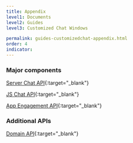 ```yaml
---
title: Appendix
level1: Documents
level2: Guides
level3: Customized Chat Windows

permalink: guides-customizedchat-appendix.html
order: 4
indicator:
---
```


### Major components

[Server Chat API](consumer-experience-server-chat-getting-started.html){:target="_blank"}

[JS Chat API](consumer-experience-javascript-chat-getting-started.html){:target="_blank"}

[App Engagement API](rt-interactions-app-engagement-overview.html){:target="_blank"}

### Additional APIs

[Domain API](agent-domain-domain-api.html){:target="_blank"}